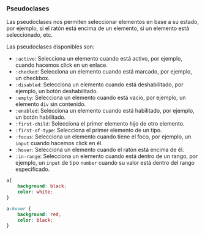 ### Pseudoclases

Las pseudoclases nos permiten seleccionar elementos en base a su estado, por ejemplo, si el ratón está encima de un elemento, si un elemento está seleccionado, etc.

Las pseudoclases disponibles son:

- `:active`: Selecciona un elemento cuando está activo, por ejemplo, cuando hacemos click en un enlace.
- `:checked`: Selecciona un elemento cuando está marcado, por ejemplo, un checkbox.
- `:disabled`: Selecciona un elemento cuando está deshabilitado, por ejemplo, un botón deshabilitado.
- `:empty`: Selecciona un elemento cuando está vacío, por ejemplo, un elemento `div` sin contenido.
- `:enabled`: Selecciona un elemento cuando está habilitado, por ejemplo, un botón habilitado.
- `:first-child`: Selecciona el primer elemento hijo de otro elemento.
- `:first-of-type`: Selecciona el primer elemento de un tipo.
- `:focus`: Selecciona un elemento cuando tiene el foco, por ejemplo, un `input` cuando hacemos click en él.
- `:hover`: Selecciona un elemento cuando el ratón está encima de él.
- `:in-range`: Selecciona un elemento cuando está dentro de un rango, por ejemplo, un `input` de tipo `number` cuando su valor está dentro del rango especificado.

```css
a{
    background: black;
    color: white;
}

a:hover {
    background: red;
    color: black;
}
```

